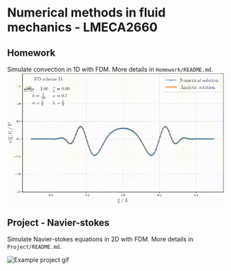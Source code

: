 # Numerical methods in fluid mechanics - LMECA2660

## Homework
Simulate convection in 1D with FDM. More details in `Homework/README.md`.  
![Example homework gif](Homework/figures/anim_nonuniform_pulse.gif)

## Project - Navier-stokes
Simulate Navier-stokes equations in 2D with FDM. More details in `Project/README.md`.

![Example project gif](Project/anim/example_1.gif)